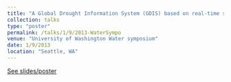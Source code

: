 ```yaml
---
title: "A Global Drought Information System (GDIS) based on real-time satellite precipitation estimates"
collection: talks
type: "poster"
permalink: /talks/1/9/2013-WaterSympo
venue: "University of Washington Water symposium"
date: 1/9/2013
location: "Seattle, WA"
---
```


[See slides/poster](https://1drv.ms/b/s!Ao47KtQYIZUrsTqmpE4f0FeIOBBd?e=zFHsyQ)
